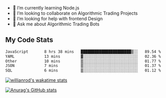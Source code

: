 
- 🌱 I’m currently learning Node.js
- 👯 I’m looking to collaborate on Algorithmic Trading Projects
- 🤔 I’m looking for help with frontend Design
- 💬 Ask me about Algorithmic Trading Bots 

## My Code Stats

<!--START_SECTION:waka-->

```txt
JavaScript       8 hrs 38 mins   ██████████████████████▒░░   89.54 %
YAML             13 mins         ▓░░░░░░░░░░░░░░░░░░░░░░░░   02.36 %
Other            10 mins         ▒░░░░░░░░░░░░░░░░░░░░░░░░   01.77 %
JSON             7 mins          ▒░░░░░░░░░░░░░░░░░░░░░░░░   01.37 %
SQL              6 mins          ▒░░░░░░░░░░░░░░░░░░░░░░░░   01.12 %
```

<!--END_SECTION:waka-->

[![willianrod's wakatime stats](https://github-readme-stats.vercel.app/api/wakatime?username=holdandup&layout=compact&theme=react&custom_title=Wakatime%20All%20Time%20Stats&langs_count=8)](https://github.com/anuraghazra/github-readme-stats)

[![Anurag's GitHub stats](https://github-readme-stats.vercel.app/api?username=Kevinbarrero)](https://github.com/anuraghazra/github-readme-stats)





